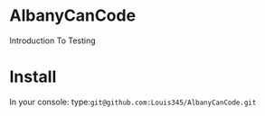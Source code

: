 # AlbanyCanCode
Introduction To Testing


# Install
 In your console: 
 type:```git@github.com:Louis345/AlbanyCanCode.git```
